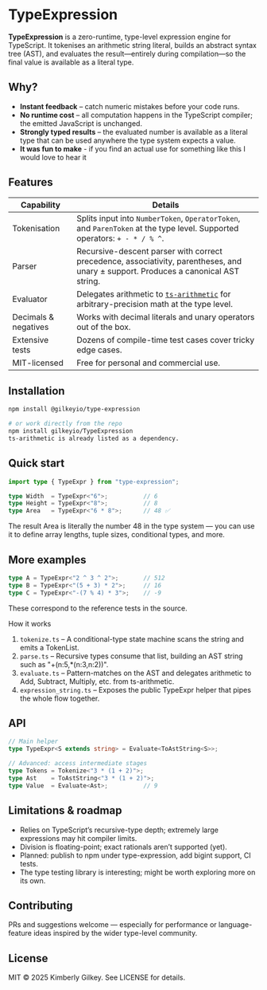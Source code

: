 # TypeExpression

**TypeExpression** is a zero-runtime, type-level expression engine for TypeScript. It tokenises an arithmetic string literal, builds an abstract syntax tree (AST), and evaluates the result—entirely during compilation—so the final value is available as a literal type.

## Why?

- **Instant feedback** – catch numeric mistakes before your code runs.  
- **No runtime cost** – all computation happens in the TypeScript compiler; the emitted JavaScript is unchanged.  
- **Strongly typed results** – the evaluated number is available as a literal type that can be used anywhere the type system expects a value.
- **It was fun to make** - if you find an actual use for something like this I would love to hear it

## Features

| Capability | Details |
|------------|---------|
| Tokenisation | Splits input into `NumberToken`, `OperatorToken`, and `ParenToken` at the type level. Supported operators: `+ - * / % ^`. |
| Parser | Recursive-descent parser with correct precedence, associativity, parentheses, and unary ± support. Produces a canonical AST string. |
| Evaluator | Delegates arithmetic to [`ts-arithmetic`](https://github.com/arielhs/ts-arithmetic) for arbitrary-precision math at the type level. |
| Decimals & negatives | Works with decimal literals and unary operators out of the box. |
| Extensive tests | Dozens of compile-time test cases cover tricky edge cases. |
| MIT-licensed | Free for personal and commercial use. |

## Installation

```bash
npm install @gilkeyio/type-expression

# or work directly from the repo
npm install gilkeyio/TypeExpression
ts-arithmetic is already listed as a dependency.
```

## Quick start

```typescript
import type { TypeExpr } from "type-expression";

type Width  = TypeExpr<"6">;          // 6
type Height = TypeExpr<"8">;          // 8
type Area   = TypeExpr<"6 * 8">;      // 48 ✅

```
The result Area is literally the number 48 in the type system — you can use it to define array lengths, tuple sizes, conditional types, and more.

## More examples

```typescript
type A = TypeExpr<"2 ^ 3 ^ 2">;       // 512
type B = TypeExpr<"(5 + 3) * 2">;     // 16
type C = TypeExpr<"-(7 % 4) * 3">;    // -9
```

These correspond to the reference tests in the source.

How it works
1.	`tokenize.ts` –  A conditional-type state machine scans the string and emits a TokenList.
2.	`parse.ts` –  Recursive types consume that list, building an AST string such as "+(n:5,*(n:3,n:2))".
3.	`evaluate.ts` –  Pattern-matches on the AST and delegates arithmetic to Add, Subtract, Multiply, etc. from ts-arithmetic.
4.	`expression_string.ts` –  Exposes the public TypeExpr<expr> helper that pipes the whole flow together.

## API

```typescript
// Main helper
type TypeExpr<S extends string> = Evaluate<ToAstString<S>>;

// Advanced: access intermediate stages
type Tokens = Tokenize<"3 * (1 + 2)">;
type Ast    = ToAstString<"3 * (1 + 2)">;
type Value  = Evaluate<Ast>;          // 9
```

## Limitations & roadmap
- Relies on TypeScript’s recursive-type depth; extremely large expressions may hit compiler limits.
- Division is floating-point; exact rationals aren’t supported (yet).
- Planned: publish to npm under type-expression, add bigint support, CI tests.
- The type testing library is interesting; might be worth exploring more on its own.

## Contributing

PRs and suggestions welcome — especially for performance or language-feature ideas inspired by the wider type-level community.

## License

MIT © 2025 Kimberly Gilkey. See LICENSE for details.
